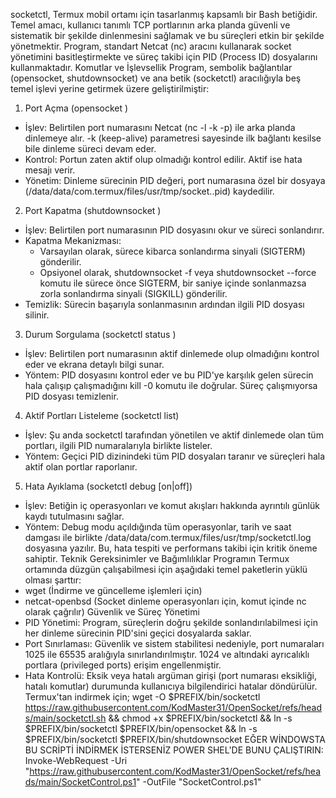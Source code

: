 
socketctl, Termux mobil ortamı için tasarlanmış kapsamlı bir Bash betiğidir. Temel amacı, kullanıcı tanımlı TCP portlarının arka planda güvenli ve sistematik bir şekilde dinlenmesini sağlamak ve bu süreçleri etkin bir şekilde yönetmektir. Program, standart Netcat (nc) aracını kullanarak socket yönetimini basitleştirmekte ve süreç takibi için PID (Process ID) dosyalarını kullanmaktadır.
Komutlar ve İşlevsellik
Program, sembolik bağlantılar (opensocket, shutdownsocket) ve ana betik (socketctl) aracılığıyla beş temel işlevi yerine getirmek üzere geliştirilmiştir:
1. Port Açma (opensocket <PORT>)
 * İşlev: Belirtilen port numarasını Netcat (nc -l -k -p) ile arka planda dinlemeye alır. -k (keep-alive) parametresi sayesinde ilk bağlantı kesilse bile dinleme süreci devam eder.
 * Kontrol: Portun zaten aktif olup olmadığı kontrol edilir. Aktif ise hata mesajı verir.
 * Yönetim: Dinleme sürecinin PID değeri, port numarasına özel bir dosyaya (/data/data/com.termux/files/usr/tmp/socket.<PORT>.pid) kaydedilir.
2. Port Kapatma (shutdownsocket <PORT>)
 * İşlev: Belirtilen port numarasının PID dosyasını okur ve süreci sonlandırır.
 * Kapatma Mekanizması:
   * Varsayılan olarak, sürece kibarca sonlandırma sinyali (SIGTERM) gönderilir.
   * Opsiyonel olarak, shutdownsocket -f <PORT> veya shutdownsocket --force <PORT> komutu ile sürece önce SIGTERM, bir saniye içinde sonlanmazsa zorla sonlandırma sinyali (SIGKILL) gönderilir.
 * Temizlik: Sürecin başarıyla sonlanmasının ardından ilgili PID dosyası silinir.
3. Durum Sorgulama (socketctl status <PORT>)
 * İşlev: Belirtilen port numarasının aktif dinlemede olup olmadığını kontrol eder ve ekrana detaylı bilgi sunar.
 * Yöntem: PID dosyasını kontrol eder ve bu PID'ye karşılık gelen sürecin hala çalışıp çalışmadığını kill -0 komutu ile doğrular. Süreç çalışmıyorsa PID dosyası temizlenir.
4. Aktif Portları Listeleme (socketctl list)
 * İşlev: Şu anda socketctl tarafından yönetilen ve aktif dinlemede olan tüm portları, ilgili PID numaralarıyla birlikte listeler.
 * Yöntem: Geçici PID dizinindeki tüm PID dosyaları taranır ve süreçleri hala aktif olan portlar raporlanır.
5. Hata Ayıklama (socketctl debug [on|off])
 * İşlev: Betiğin iç operasyonları ve komut akışları hakkında ayrıntılı günlük kaydı tutulmasını sağlar.
 * Yöntem: Debug modu açıldığında tüm operasyonlar, tarih ve saat damgası ile birlikte /data/data/com.termux/files/usr/tmp/socketctl.log dosyasına yazılır. Bu, hata tespiti ve performans takibi için kritik öneme sahiptir.
Teknik Gereksinimler ve Bağımlılıklar
Programın Termux ortamında düzgün çalışabilmesi için aşağıdaki temel paketlerin yüklü olması şarttır:
 * wget (İndirme ve güncelleme işlemleri için)
 * netcat-openbsd (Socket dinleme operasyonları için, komut içinde nc olarak çağrılır)
Güvenlik ve Süreç Yönetimi
 * PID Yönetimi: Program, süreçlerin doğru şekilde sonlandırılabilmesi için her dinleme sürecinin PID'sini geçici dosyalarda saklar.
 * Port Sınırlaması: Güvenlik ve sistem stabilitesi nedeniyle, port numaraları 1025 ile 65535 aralığıyla sınırlandırılmıştır. 1024 ve altındaki ayrıcalıklı portlara (privileged ports) erişim engellenmiştir.
 * Hata Kontrolü: Eksik veya hatalı argüman girişi (port numarası eksikliği, hatalı komutlar) durumunda kullanıcıya bilgilendirici hatalar döndürülür.
Termux'tan indirmek için;
wget -O $PREFIX/bin/socketctl https://raw.githubusercontent.com/KodMaster31/OpenSocket/refs/heads/main/socketctl.sh && chmod +x $PREFIX/bin/socketctl && ln -s $PREFIX/bin/socketctl $PREFIX/bin/opensocket && ln -s $PREFIX/bin/socketctl $PREFIX/bin/shutdownsocket
EĞER WİNDOWSTA BU SCRİPTİ İNDİRMEK İSTERSENİZ POWER SHEL'DE BUNU ÇALIŞTIRIN:
Invoke-WebRequest -Uri "https://raw.githubusercontent.com/KodMaster31/OpenSocket/refs/heads/main/SocketControl.ps1" -OutFile "SocketControl.ps1"
